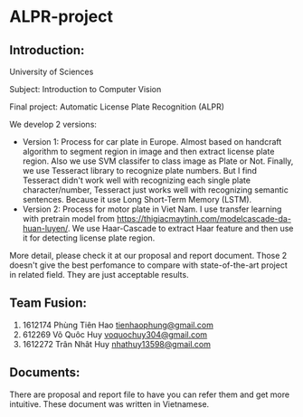 # ALPR-project

## Introduction:
University of Sciences

Subject: Introduction to Computer Vision

Final project: Automatic License Plate Recognition (ALPR)

We develop 2 versions:
- Version 1: Process for car plate in Europe. Almost based on handcraft algorithm to segment region in image and then extract license plate region. Also we use SVM classifer to class image as Plate or Not. Finally, we use Tesseract library to recognize plate numbers. But I find Tesseract didn't work well with recognizing each single plate character/number, Tesseract just works well with recognizing semantic sentences. Because it use Long Short-Term Memory (LSTM).
- Version 2: Process for motor plate in Viet Nam. I use transfer learning with pretrain model from https://thigiacmaytinh.com/modelcascade-da-huan-luyen/. We use Haar-Cascade to extract Haar feature and then use it for detecting license plate region.

More detail, please check it at our proposal and report document.
Those 2 doesn't give the best perfomance to compare with state-of-the-art project in related field. They are just acceptable results. 

## Team Fusion:
1. 1612174 Phùng Tiên Hao tienhaophung@gmail.com
2. 612269 Võ Quôc Huy voquochuy304@gmail.com
3. 1612272 Trân Nhât Huy nhathuy13598@gmail.com

## Documents:
There are proposal and report file to have you can refer them and get more intuitive. These document was written in Vietnamese.



